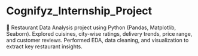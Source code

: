 # Cognifyz_Internship_Project
🚀 Restaurant Data Analysis project using Python (Pandas, Matplotlib, Seaborn). Explored cuisines, city-wise ratings, delivery trends, price range, and customer reviews. Performed EDA, data cleaning, and visualization to extract key restaurant insights.
